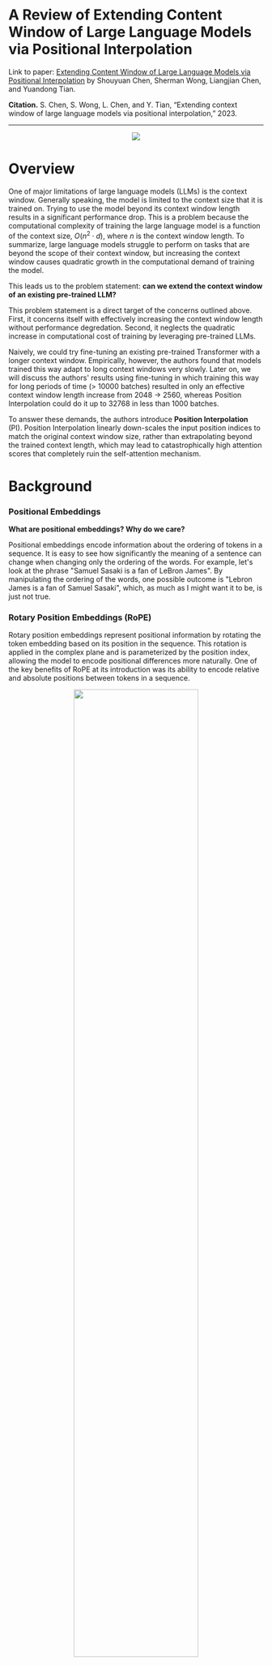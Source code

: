 # A Review of Extending Content Window of Large Language Models via Positional Interpolation
Link to paper: [Extending Content Window of Large Language Models via Positional Interpolation](https://arxiv.org/abs/2306.15595) by Shouyuan Chen, Sherman Wong, Liangjian Chen, and Yuandong Tian.

**Citation.**
S. Chen, S. Wong, L. Chen, and Y. Tian, “Extending context window of
large language models via positional interpolation,” 2023.

---

<p align="center">
<img src="images/warm-up-question.png">
</p>


# Overview

One of major limitations of large language models (LLMs) is the context window. Generally speaking, the model is limited to the context size that it is trained on. Trying to use the model beyond its context window length results in a significant performance drop. This is a problem because the computational complexity of training the large language model is a function of the context size, $O(n^2 \cdot d)$, where $n$ is the context window length. To summarize, large language models struggle to perform on tasks that are beyond the scope of their context window, but increasing the context window causes quadratic growth in the computational demand of training the model.

This leads us to the problem statement: **can we extend the context window of an existing pre-trained LLM?**

This problem statement is a direct target of the concerns outlined above. First, it concerns itself with effectively increasing the context window length without performance degredation. Second, it neglects the quadratic increase in computational cost of training by leveraging pre-trained LLMs.

Naively, we could try fine-tuning an existing pre-trained Transformer with a longer context window. Empirically, however, the authors found that models trained this way adapt to long context windows very slowly. Later on, we will discuss the authors' results using fine-tuning in which training this way for long periods of time (> 10000 batches) resulted in only an effective context window length increase from 2048 $\rightarrow$ 2560, whereas Position Interpolation could do it up to 32768 in less than 1000 batches.

To answer these demands, the authors introduce **Position Interpolation** (PI). Position Interpolation linearly down-scales the input position indices to match the original context window size, rather than extrapolating beyond the trained context length, which may lead to catastrophically high attention scores that completely ruin the self-attention mechanism.

# Background

### Positional Embeddings
**What are positional embeddings? Why do we care?**

Positional embeddings encode information about the ordering of tokens in a sequence. It is easy to see how significantly the meaning of a sentence can change when changing only the ordering of the words. For example, let's look at the phrase "Samuel Sasaki is a fan of LeBron James". By manipulating the ordering of the words, one possible outcome is "Lebron James is a fan of Samuel Sasaki", which, as much as I might want it to be, is just not true.

### Rotary Position Embeddings (RoPE)
Rotary position embeddings represent positional information by rotating the token embedding based on its position in the sequence. This rotation is applied in the complex plane and is parameterized by the position index, allowing the model to encode positional differences more naturally. One of the key benefits of RoPE at its introduction was its ability to encode relative and absolute positions between tokens in a sequence.

<p align="center">
<img src="images/rope-example.png" style="width:70%; height:auto;">
</p>

_Citation: Sambit Kumar Barik. Decoding Rotary Positional Embeddings (RoPE): The Secret Sauce for Smarter Transformers._ [Link](https://medium.com/@DataDry/decoding-rotary-positional-embeddings-rope-the-secret-sauce-for-smarter-transformers-193cbc01e4ed).

Because RoPE is parameterized by the position of the token in the sequence, then the rotation applied on the token is unique, thereby resulting in an embedding that contains information about its content and its position.


# Position Interpolation
Before jumping into the details of the method, let's first introduce an intuition for it. The image below provides a visualization of how Position Interpolation affects the positional embeddings of a sequence.
<p align="center">
<img src="images/position-interpolation.png" style="width:100%; height:auto;">
</p>

The top graph shows the method of extrapolation in which the positional encoding mechanism goes beyond the context window and tries to generate positional embeddings beyond what it has done in training. The bottom graph showcases Positional Interpolation. We see that PI squishes the original position embeddings for the original context window to make room for the new positional embeddings computed on the new context window length. This way, the model is handling positional embeddings that it has seen before and we limit the growth of the indices that parameterize RoPE.

Next, Positional Interpolation will be explained mathematically. Consider the following formula for computing a positional embedding using RoPE:

<p align="center">
<img src="images/rope-alg.png" style="width:100%; height:auto;">
</p>

where $x$ is the token embedding and $m$ is the assigned index based on position in the sequence.

To apply Positional Interpolation to RoPE, all that needs to be done is a linear scaling of the index $m$ by a factor of $\frac{L}{L^\prime}$ such that $L, L^\prime$ are the original context window length and new context window length, respectively.

<p align="center">
<img src="images/position-interpolation-formula.png" style="width:50%; height:auto;">
</p>

It is an amazingly simple idea that is so powerful.

# Experiments
With their experiments, the authors demonstrate that PI can be used to extend the effective context window length 32x its original length using less than 1000 training steps. The models augmented with PI are tested on tasks such as language modeling, passkey retrieval, and long document summarization.

### Model Variants
The authors extended the pre-trained 7B, 13B, 33B and 65B LLaMA models to various context window of sizes up to 32768, using either direct fine-tuning or Position Interpolation method. 

### Datasets
For evaluating the PI-augmented models' perplexity in long-context tasks, the authors used the **PG-19** and **Arxiv Proof Pile** datasets. These two datasets contain a corpus of books and scientific documents, respectively. The authors also wanted to examine the effective context window size of the finetuned models. To do so, the authors generate prompts containing a large amount of text and a passkey. The passkey is planted at some point in the text and it is the job of the model to be able to retrieve it with some amount of consistency. If the model is able to do so when the passkey is $k$ tokens away from when it is prompted to retrieve it, then it is said to have an effective context window length of $k$. Finally, the authors examine the models' ability to summarize long documents. The authors use the **GovReport** dataset, which contains 17457 documents for training and 972 documents for evaluation. 

# Results

<p align="center">
<img src="images/eff-cont-window-size-after-ft.png">
</p>

<p align="center">
<img src="images/perplexity-on-pg19.png">
</p>

<p align="center">
<img src="images/perplexity-on-pg19-pi-only.png">
</p>

<p align="center">
<img src="images/degredation-on-original-task-after-ft.png">
</p>

<p align="center">
<img src="images/document-summarization-results.png">
</p>

# Critical Analysis

### Applicability to Other Models
One of the glaring oversights of the paper is that it primarily evaluates PI on LLaMA models, which uses RoPE. However, many popular models (like GPT-4, etc.) use different positional encodings. It's unclear how effective the proposed method would be for extending context window length in models that use other positional encoding techniques.

### Lack of Robustness Testing
The paper focuses on tasks like long document summarization and passkey retrieval but doesn’t cover more complex or noisy scenarios, such as handling code, mixed content, or languages with irregular structures. Tests on noisy data or multilingual settings could reveal hidden vulnerabilities.

### Missing Analysis on Cost of Fine-Tuning using PI
The authors communicate the efficiency of their method using only the number of training steps needed to achieve results. However, this is a pretty abstract result and does not provide a lot of clarity into the true cost of applying PI to a LLaMA model.

# Impacts
This work has huge implications for the future of AI. The authors show a computationally efficient way to drastically extend the context window size of transformers, namely the open-source LLaMA. The work itself is additionally open-source. To summarize, the authors have provided an efficient, open-source implementation for a state-of-the-art algorithm for extending the context window size for the LLaMA model. This has largely made available the technology to solve challenging problems such as conducting long conversations, summarizing long documents, or executing long-term planning, which were previously only achievable by large, well-funded institutions due to the computational complexity of training transformers.

### 1. Democratization of Long-Context Transformers
A major impact of the this work is that it is primarily focused (and implemented) on variations of LLaMA, which is an open-source model. This means that anybody with an internet connection can, within reason, implement Position Interpolation on their own and have access to a performant long-context model. Historically, long-context models were limited to major research institutions and corporations due to the computational cost of training transformers with large context windows. This method allows smaller organizations and independent researchers to work with transformers in long-context tasks, effectively decentralizing this capability.

### 2. Redefining the Possibilities with Transformers
By providing a more accessible way to acquire a large language model with significantly longer context window, industries such as health care, legal, and research become domains to which transformers can be applied. Previously, the limits of context window and the computational cost of training a model with a longer context window made it much more challenging for inventive LLM solutions to problems in these industries; of which there are many. For example, models can now process and summarize entire patient histories or legal documents without being constrained by short context windows. This has the potential to streamline operations in domains that require analysis of extended, detailed information.


## Resources to directly help understand Position Interpolation better
1. https://github.com/ggerganov/llama.cpp/discussions/1965 - official discussion by Meta engineers/researchers.
2. https://kaiokendev.github.io/til#extending-context-to-8k - initial proof of concept
3. https://kaiokendev.github.io/context - a longer write up of (2)
4. https://www.youtube.com/watch?v=oyXdmtHgZFw&ab_channel=GabrielMongaras - a helpful paper review

## Background, motivation, and related works of Position Interpolation
1. https://arxiv.org/abs/2104.09864 - RoPE paper
2. https://www.llama.com/ - LLaMA
